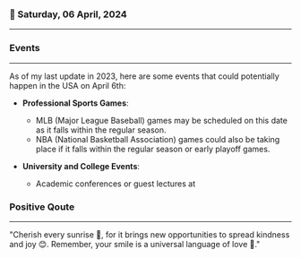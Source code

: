 ### 📅 Saturday, 06 April, 2024
------
### Events
------
As of my last update in 2023, here are some events that could potentially happen in the USA on April 6th:

- **Professional Sports Games**: 
  - MLB (Major League Baseball) games may be scheduled on this date as it falls within the regular season.
  - NBA (National Basketball Association) games could also be taking place if it falls within the regular season or early playoff games.
  
- **University and College Events**:
  - Academic conferences or guest lectures at
### Positive Qoute
------
"Cherish every sunrise 🌅, for it brings new opportunities to spread kindness and joy 😊. Remember, your smile is a universal language of love 💖."
